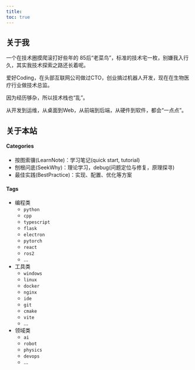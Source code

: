 ```yaml
---
title:
toc: true
---
```


## 关于我

一个在技术圈摸爬滚打好些年的 85后“老菜鸟”，标准的技术宅一枚，别嫌我入行久，其实我技术探索之路还长着呢。

爱好Coding，在头部互联网公司做过CTO，创业搞过机器人开发，现在在生物医疗行业做技术总监。

因为经历够杂，所以技术栈也“乱”。

从开发到运维，从桌面到Web，从前端到后端，从硬件到软件，都会“一点点”。

## 关于本站

#### Categories

- 按图索骥(LearnNote)：学习笔记(quick start, tutorial)
- 刨根问底(SeekWhy)：理论学习，debug(问题定位与修复，原理探寻)
- 最佳实践(BestPractice)：实现、配置、优化等方案

#### Tags
- 编程类
    - `python`
    - `cpp`
    - `typescript`
    - `flask`
    - `electron`
    - `pytorch`
    - `react`
    - `ros2`
    - ...
- 工具类
    - `windows`
    - `linux`
    - `docker`
    - `nginx`
    - `ide`
    - `git`
    - `cmake`
    - `vite`
    - ...
- 领域类
    - `ai`
    - `robot`
    - `physics`
    - `devops`
    - ...
